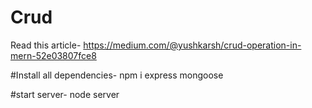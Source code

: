 # Crud
Read this article-
https://medium.com/@yushkarsh/crud-operation-in-mern-52e03807fce8

#Install all dependencies-
npm i express mongoose

#start server-
node server
